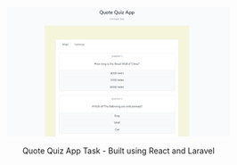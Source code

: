 <p align="center"><img src="app.png" width="400"></p>

<p align="center">
    Quote Quiz App Task - Built using React and Laravel
</p>
